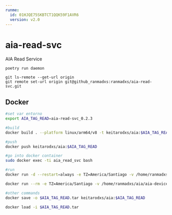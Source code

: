 ```yaml
---
runme:
  id: 01HJQE75SKBTCT1QQK59F1AVR6
  version: v2.0
---
```


# aia-read-svc

AIA Read Service

```console {"id":"01HJQE75SKBTCT1QQK57A0T1JR"}
poetry run daemon

git ls-remote --get-url origin 
git remote set-url origin git@github_ranmadxs:ranmadxs/aia-read-svc.git
```

## Docker

```sh {"id":"01HJV2GKHFHRCW2MAYBX6DWF7V"}
#set var entorno
export AIA_TAG_READ=aia-read-svc_0.2.3
```

```sh {"id":"01HJQ7F9RXZBJJ4YEQAAH1BXHZ"}
#build
docker build . --platform linux/arm64/v8 -t keitarodxs/aia:$AIA_TAG_READ

#push
docker push keitarodxs/aia:$AIA_TAG_READ

#go into docker container
sudo docker exec -ti aia_read_svc bash

#run
docker run -d --restart=always -e TZ=America/Santiago -v /home/ranmadxs/aia/aia-device/resources/images:/wh40k_images -v /home/ranmadxs/aia/aia-read-svc/target:/app/target --net=bridge --name aia_read_svc --env-file .env keitarodxs/aia:$AIA_TAG_READ

docker run --rm -e TZ=America/Santiago -v /home/ranmadxs/aia/aia-device/resources/images:/wh40k_images -v /home/ranmadxs/aia/aia-read-svc/target:/app/target --net=bridge --name aia_read_svc --env-file .env keitarodxs/aia:$AIA_TAG_READ

```

```sh {"id":"01HKRRFAZ7Y6SB5N6ZM1S9Q3MM"}
#other commands
docker save -o $AIA_TAG_READ.tar keitarodxs/aia:$AIA_TAG_READ

docker load -i $AIA_TAG_READ.tar
```

